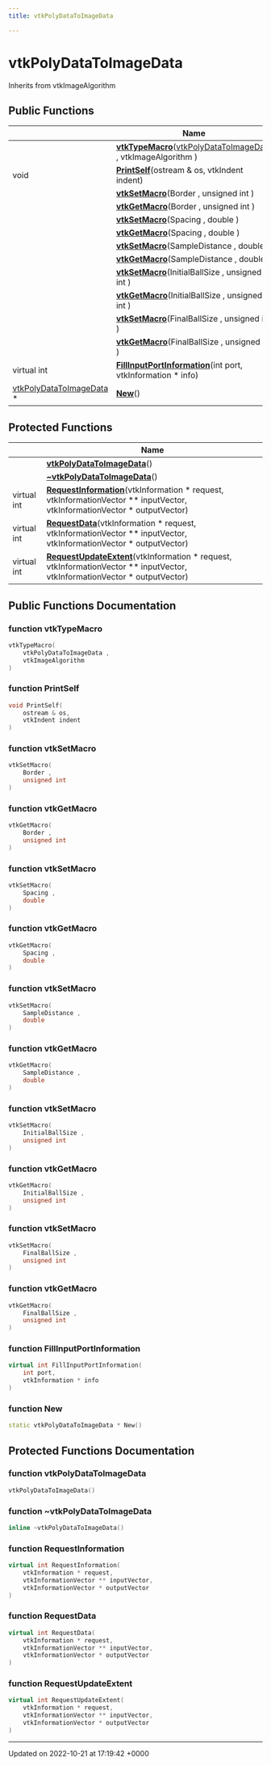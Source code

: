 ```yaml
---
title: vtkPolyDataToImageData

---
```


# vtkPolyDataToImageData





Inherits from vtkImageAlgorithm

## Public Functions

|                | Name           |
| -------------- | -------------- |
| | **[vtkTypeMacro](../Classes/classvtkPolyDataToImageData.md#function-vtktypemacro)**([vtkPolyDataToImageData](../Classes/classvtkPolyDataToImageData.md) , vtkImageAlgorithm ) |
| void | **[PrintSelf](../Classes/classvtkPolyDataToImageData.md#function-printself)**(ostream & os, vtkIndent indent) |
| | **[vtkSetMacro](../Classes/classvtkPolyDataToImageData.md#function-vtksetmacro)**(Border , unsigned int ) |
| | **[vtkGetMacro](../Classes/classvtkPolyDataToImageData.md#function-vtkgetmacro)**(Border , unsigned int ) |
| | **[vtkSetMacro](../Classes/classvtkPolyDataToImageData.md#function-vtksetmacro)**(Spacing , double ) |
| | **[vtkGetMacro](../Classes/classvtkPolyDataToImageData.md#function-vtkgetmacro)**(Spacing , double ) |
| | **[vtkSetMacro](../Classes/classvtkPolyDataToImageData.md#function-vtksetmacro)**(SampleDistance , double ) |
| | **[vtkGetMacro](../Classes/classvtkPolyDataToImageData.md#function-vtkgetmacro)**(SampleDistance , double ) |
| | **[vtkSetMacro](../Classes/classvtkPolyDataToImageData.md#function-vtksetmacro)**(InitialBallSize , unsigned int ) |
| | **[vtkGetMacro](../Classes/classvtkPolyDataToImageData.md#function-vtkgetmacro)**(InitialBallSize , unsigned int ) |
| | **[vtkSetMacro](../Classes/classvtkPolyDataToImageData.md#function-vtksetmacro)**(FinalBallSize , unsigned int ) |
| | **[vtkGetMacro](../Classes/classvtkPolyDataToImageData.md#function-vtkgetmacro)**(FinalBallSize , unsigned int ) |
| virtual int | **[FillInputPortInformation](../Classes/classvtkPolyDataToImageData.md#function-fillinputportinformation)**(int port, vtkInformation * info) |
| [vtkPolyDataToImageData](../Classes/classvtkPolyDataToImageData.md) * | **[New](../Classes/classvtkPolyDataToImageData.md#function-new)**() |

## Protected Functions

|                | Name           |
| -------------- | -------------- |
| | **[vtkPolyDataToImageData](../Classes/classvtkPolyDataToImageData.md#function-vtkpolydatatoimagedata)**() |
| | **[~vtkPolyDataToImageData](../Classes/classvtkPolyDataToImageData.md#function-~vtkpolydatatoimagedata)**() |
| virtual int | **[RequestInformation](../Classes/classvtkPolyDataToImageData.md#function-requestinformation)**(vtkInformation * request, vtkInformationVector ** inputVector, vtkInformationVector * outputVector) |
| virtual int | **[RequestData](../Classes/classvtkPolyDataToImageData.md#function-requestdata)**(vtkInformation * request, vtkInformationVector ** inputVector, vtkInformationVector * outputVector) |
| virtual int | **[RequestUpdateExtent](../Classes/classvtkPolyDataToImageData.md#function-requestupdateextent)**(vtkInformation * request, vtkInformationVector ** inputVector, vtkInformationVector * outputVector) |

## Public Functions Documentation

### function vtkTypeMacro

```cpp
vtkTypeMacro(
    vtkPolyDataToImageData ,
    vtkImageAlgorithm 
)
```


### function PrintSelf

```cpp
void PrintSelf(
    ostream & os,
    vtkIndent indent
)
```


### function vtkSetMacro

```cpp
vtkSetMacro(
    Border ,
    unsigned int 
)
```


### function vtkGetMacro

```cpp
vtkGetMacro(
    Border ,
    unsigned int 
)
```


### function vtkSetMacro

```cpp
vtkSetMacro(
    Spacing ,
    double 
)
```


### function vtkGetMacro

```cpp
vtkGetMacro(
    Spacing ,
    double 
)
```


### function vtkSetMacro

```cpp
vtkSetMacro(
    SampleDistance ,
    double 
)
```


### function vtkGetMacro

```cpp
vtkGetMacro(
    SampleDistance ,
    double 
)
```


### function vtkSetMacro

```cpp
vtkSetMacro(
    InitialBallSize ,
    unsigned int 
)
```


### function vtkGetMacro

```cpp
vtkGetMacro(
    InitialBallSize ,
    unsigned int 
)
```


### function vtkSetMacro

```cpp
vtkSetMacro(
    FinalBallSize ,
    unsigned int 
)
```


### function vtkGetMacro

```cpp
vtkGetMacro(
    FinalBallSize ,
    unsigned int 
)
```


### function FillInputPortInformation

```cpp
virtual int FillInputPortInformation(
    int port,
    vtkInformation * info
)
```


### function New

```cpp
static vtkPolyDataToImageData * New()
```


## Protected Functions Documentation

### function vtkPolyDataToImageData

```cpp
vtkPolyDataToImageData()
```


### function ~vtkPolyDataToImageData

```cpp
inline ~vtkPolyDataToImageData()
```


### function RequestInformation

```cpp
virtual int RequestInformation(
    vtkInformation * request,
    vtkInformationVector ** inputVector,
    vtkInformationVector * outputVector
)
```


### function RequestData

```cpp
virtual int RequestData(
    vtkInformation * request,
    vtkInformationVector ** inputVector,
    vtkInformationVector * outputVector
)
```


### function RequestUpdateExtent

```cpp
virtual int RequestUpdateExtent(
    vtkInformation * request,
    vtkInformationVector ** inputVector,
    vtkInformationVector * outputVector
)
```


-------------------------------

Updated on 2022-10-21 at 17:19:42 +0000